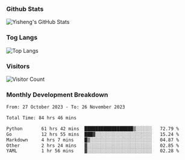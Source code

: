 ### Github Stats
![Yisheng's GitHub Stats](https://github-readme-stats-9qabuvhk1-gongyisheng.vercel.app/api?username=gongyisheng&count_private=true&show_icons=true)
### Tog Langs
![Top Langs](https://github-readme-stats-9qabuvhk1-gongyisheng.vercel.app/api/top-langs/?username=gongyisheng&layout=compact)
### Visitors
![Visitor Count](https://profile-counter.glitch.me/gongyisheng/count.svg)
### Monthly Development Breakdown
<!--START_SECTION:waka-->

```txt
From: 27 October 2023 - To: 26 November 2023

Total Time: 84 hrs 46 mins

Python       61 hrs 42 mins  ██████████████████▒░░░░░░   72.79 %
Go           12 hrs 55 mins  ███▓░░░░░░░░░░░░░░░░░░░░░   15.24 %
Markdown     4 hrs 7 mins    █▒░░░░░░░░░░░░░░░░░░░░░░░   04.87 %
Other        2 hrs 24 mins   ▓░░░░░░░░░░░░░░░░░░░░░░░░   02.85 %
YAML         1 hr 56 mins    ▓░░░░░░░░░░░░░░░░░░░░░░░░   02.28 %
```

<!--END_SECTION:waka-->
